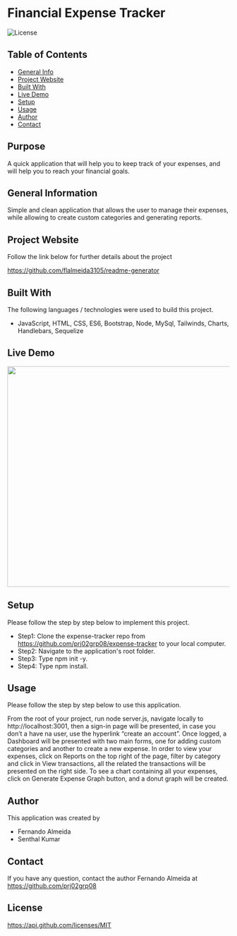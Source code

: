 
# Financial Expense Tracker 

![License](https://img.shields.io/badge/License-MIT-orange.svg?style=plastic&logo=appveyor)

## Table of Contents
* [General Info](#general-information)
* [Project Website](#project-website)
* [Built With](#Built-With)
* [Live Demo](#live-demo)
* [Setup](#setup)
* [Usage](#usage)
* [Author](#author)
* [Contact](#Contact)

## Purpose
A quick application that will help you to keep track of your expenses, and will help you to reach your financial goals. 

## General Information
Simple and clean application that allows the user to manage their expenses, while allowing to create custom categories and generating reports. 

## Project Website
Follow the link below for further details about the project 

https://github.com/flalmeida3105/readme-generator 


## Built With
The following languages / technologies were used to build this project. 

*  JavaScript, HTML, CSS, ES6, Bootstrap, Node, MySql, Tailwinds, Charts, Handlebars, Sequelize 


## Live Demo
 <img src="../assets/images/mydemo.gif" width="550" height="500"> 


## Setup
Please follow the step by step below to implement this project. 

* Step1: Clone the expense-tracker repo from https://github.com/prj02grp08/expense-tracker to your local computer. <br> 
* Step2: Navigate to the application's root folder. <br> 
* Step3: Type npm init -y. <br> 
* Step4: Type npm install. <br>  


## Usage
Please follow the step by step below to use this application. 

From the root of your project, run node server.js, navigate locally to http://localhost:3001, then a sign-in page will be presented, in case you don’t a have na user, use the hyperlink “create an account”. Once logged, a Dashboard will be presented with two main forms, one for adding custom categories and another to create a new expense. In order to view your expenses, click on Reports on the top right of the page, filter by category and click in View transactions, all the related the transactions will be presented on the right side. To see a chart containing all your expenses, click on Generate Expense Graph button, and a donut graph will be created.  


## Author
This application was created by 
* Fernando Almeida
* Senthal Kumar

## Contact
If you have any question, contact the author Fernando Almeida at https://github.com/prj02grp08

## License
 https://api.github.com/licenses/MIT
